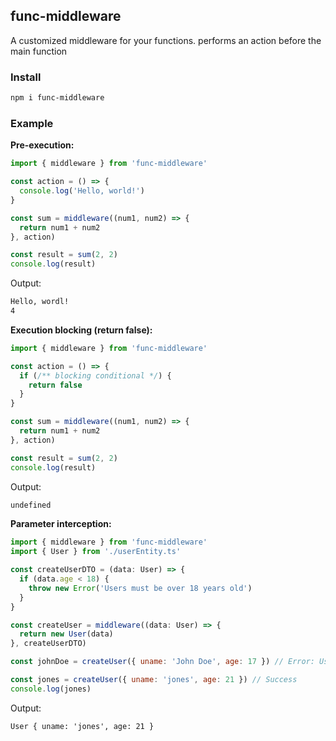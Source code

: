 ## func-middleware

A customized middleware for your functions. performs an action before the main function

### Install

```bash
npm i func-middleware
```

### Example

**Pre-execution:**

```js
import { middleware } from 'func-middleware'

const action = () => {
  console.log('Hello, world!')
}

const sum = middleware((num1, num2) => {
  return num1 + num2
}, action)

const result = sum(2, 2)
console.log(result)
```

Output:

```txt
Hello, wordl!
4
```

**Execution blocking (return false):**

```js
import { middleware } from 'func-middleware'

const action = () => {
  if (/** blocking conditional */) {
    return false
  }
}

const sum = middleware((num1, num2) => {
  return num1 + num2
}, action)

const result = sum(2, 2)
console.log(result)
```

Output:

```txt
undefined
```

**Parameter interception:**

```js
import { middleware } from 'func-middleware'
import { User } from './userEntity.ts'

const createUserDTO = (data: User) => {
  if (data.age < 18) {
    throw new Error('Users must be over 18 years old')
  }
}

const createUser = middleware((data: User) => {
  return new User(data)
}, createUserDTO)

const johnDoe = createUser({ uname: 'John Doe', age: 17 }) // Error: Users must be over 18 years old

const jones = createUser({ uname: 'jones', age: 21 }) // Success
console.log(jones)
```

Output:

```txt
User { uname: 'jones', age: 21 }
```
